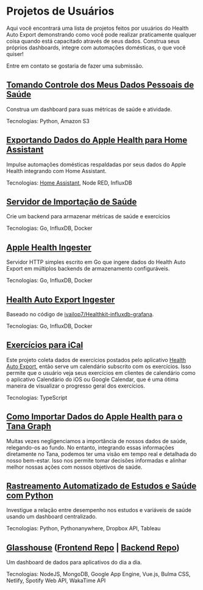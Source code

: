 # Projetos de Usuários

Aqui você encontrará uma lista de projetos feitos por usuários do Health Auto Export demonstrando como você pode realizar praticamente qualquer coisa quando está capacitado através de seus dados. Construa seus próprios dashboards, integre com automações domésticas, o que você quiser!

Entre em contato se gostaria de fazer uma submissão.

## [Tomando Controle dos Meus Dados Pessoais de Saúde](https://cleverdevil.io/2021/taking-control-of-my-personal-health-data)

Construa um dashboard para suas métricas de saúde e atividade.

Tecnologias: Python, Amazon S3

## [Exportando Dados do Apple Health para Home Assistant](https://sixtymeters.com/automations/exporting-apple-health-data-to-home-assistant/)

Impulse automações domésticas respaldadas por seus dados do Apple Health integrando com Home Assistant.

Tecnologias: [Home Assistant](https://www.home-assistant.io), Node RED, InfluxDB

## [Servidor de Importação de Saúde](https://github.com/joeecarter/health-import-server)

Crie um backend para armazenar métricas de saúde e exercícios

Tecnologias: Go, InfluxDB, Docker

## [Apple Health Ingester](https://github.com/irvinlim/apple-health-ingester)

Servidor HTTP simples escrito em Go que ingere dados do Health Auto Export em múltiplos backends de armazenamento configuráveis.

Tecnologias: Go, InfluxDB, Docker

## [Health Auto Export Ingester](https://github.com/joshuacoles/health-auto-export-ingestion)

Baseado no código de [ivailop7/Healthkit-influxdb-grafana](https://github.com/ivailop7/Healthkit-influxdb-grafana).

Tecnologias: Go, InfluxDB, Docker

## [Exercícios para iCal](https://github.com/benmurrell/workouts-to-ical)

Este projeto coleta dados de exercícios postados pelo aplicativo [Health Auto Export](https://apps.apple.com/us/app/health-auto-export-json-csv/id1115567069), então serve um calendário subscrito com os exercícios. Isso permite que o usuário veja seus exercícios em clientes de calendário como o aplicativo Calendário do iOS ou Google Calendar, que é uma ótima maneira de visualizar o progresso geral dos exercícios.

Tecnologias: TypeScript

## [Como Importar Dados do Apple Health para o Tana Graph](https://tananodes.com/apple-health-data-to-your-tana-graph/)

Muitas vezes negligenciamos a importância de nossos dados de saúde, relegando-os ao fundo. No entanto, integrando essas informações diretamente no Tana, podemos ter uma visão em tempo real e detalhada do nosso bem-estar. Isso nos permite tomar decisões informadas e alinhar melhor nossas ações com nossos objetivos de saúde.

## [Rastreamento Automatizado de Estudos e Saúde com Python](https://medium.com/@Gabrielefrattini/how-i-automated-and-optimized-my-study-performance-with-python-aa48b29e2a5)

Investigue a relação entre desempenho nos estudos e variáveis de saúde usando um dashboard centralizado.

Tecnologias: Python, Pythonanywhere, Dropbox API, Tableau

## [Glasshouse](https://leo-pfeiffer.github.io/glasshouse/) ([Frontend Repo](https://github.com/leo-pfeiffer/glasshouse) | [Backend Repo](https://github.com/leo-pfeiffer/glasshouse-backend))

Um dashboard de dados para aplicativos do dia a dia.

Tecnologias: NodeJS, MongoDB, Google App Engine, Vue.js, Bulma CSS, Netlify, Spotify Web API, WakaTime API